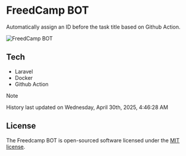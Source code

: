 # FreedCamp BOT

Automatically assign an ID before the task title based on Github Action.

![FreedCamp BOT](https://repository-images.githubusercontent.com/737932867/7d34798b-2680-471c-b089-a78a718d3d6a)

## Tech

- Laravel
- Docker
- Github Action

> [!NOTE]  
> History last updated on Wednesday, April 30th, 2025, 4:46:28 AM

## License

The Freedcamp BOT is open-sourced software licensed under the [MIT license](https://opensource.org/licenses/MIT).
